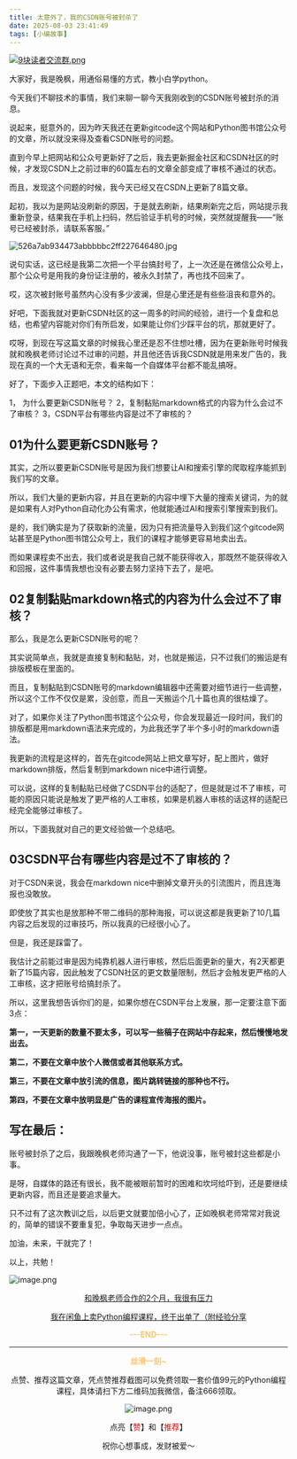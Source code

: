 ```yaml
---
title: 太意外了，我的CSDN账号被封杀了
date: 2025-08-03 23:41:49
tags: [小编故事]
---
```

[![9块读者交流群.png](https://raw.gitcode.com/user-images/assets/5027920/48edc8fa-6d2e-4eca-9e14-d71638eadb55/14块读者交流群.png '14块读者交流群.png')](https://mp.weixin.qq.com/s/0GrWWSQ8sKs-WA8WoN3Ztg?payreadticket=HPsk3SM42QLKkwlPgzoQN00eTUDy7x7I70-jcY9jIG2bWFmjZvB7r1mF10OiNSkxknfiN08&scene=1&click_id=1)

大家好，我是晚枫，用通俗易懂的方式，教小白学python。

今天我们不聊技术的事情，我们来聊一聊今天我刚收到的CSDN账号被封杀的消息。

说起来，挺意外的，因为昨天我还在更新gitcode这个网站和Python图书馆公众号的文章，所以就没来得及查看CSDN账号的问题。

直到今早上把网站和公众号更新好了之后，我去更新掘金社区和CSDN社区的时候，才发现CSDN上之前过审的60篇左右的文章全部变成了审核不通过的状态。

而且，发现这个问题的时候，我今天已经又在CSDN上更新了8篇文章。

起初，我以为是网站没刷新的原因，于是就去刷新，结果刷新完之后，网站提示我重新登录，结果我在手机上扫码，然后验证手机号的时候，突然就提醒我——“账号已经被封杀，请联系客服。”


![526a7ab934473abbbbbc2ff227646480.jpg](https://raw.gitcode.com/user-images/assets/5027920/b86427c1-aaa3-4dbc-90aa-ae4130970090/526a7ab934473abbbbbc2ff227646480.jpg '526a7ab934473abbbbbc2ff227646480.jpg')


说句实话，这已经是我第二次把一个平台搞封号了，上一次还是在微信公众号上，那个公众号是用我的身份证注册的，被永久封禁了，再也找不回来了。

哎，这次被封账号虽然内心没有多少波澜，但是心里还是有些些沮丧和意外的。

好吧，下面我就对更新CSDN社区的这一周多的时间的经验，进行一个复盘和总结，也希望内容能对你们有所启发，如果能让你们少踩平台的坑，那就更好了。


哎呀，到现在写这篇文章的时候我心里还是忍不住想吐槽，因为在更新账号时候我就和晚枫老师讨论过不过审的问题，并且他还告诉我CSDN就是用来发广告的，我现在真的一个大无语和无奈，看来每一个自媒体平台都不能乱搞呀。

好了，下面步入正题吧，本文的结构如下：

1， 为什么要更新CSDN账号？
2，复制黏贴markdown格式的内容为什么会过不了审核？
3，CSDN平台有哪些内容是过不了审核的？


## 01为什么要更新CSDN账号？

其实，之所以要更新CSDN账号是因为我们想要让AI和搜索引擎的爬取程序能抓到我们写的文章。

所以，我们大量的更新内容，并且在更新的内容中埋下大量的搜索关键词，为的就是如果有人对Python自动化办公有需求，他就能通过AI和搜索引擎搜索到我们。

是的，我们确实是为了获取新的流量，因为只有把流量导入到我们这个gitcode网站甚至是Python图书馆公众号上，我们的课程才能够更容易地卖出去。

而如果课程卖不出去，我们或者说是我自己就不能获得收入，那既然不能获得收入和回报，这件事情我想也没有必要去努力坚持下去了，是吧。


## 02复制黏贴markdown格式的内容为什么会过不了审核？

那么，我是怎么更新CSDN账号的呢？

其实说简单点，我就是直接复制和黏贴，对，也就是搬运，只不过我们的搬运是有排版模板在里面的。

而且，复制黏贴到CSDN账号的markdown编辑器中还需要对细节进行一些调整，所以这个工作不仅仅是累，没创意，而且一天搬运个几十篇也真的很枯燥了。

对了，如果你关注了Python图书馆这个公众号，你会发现最近一段时间，我们的排版都是用markdown语法来完成的，为此我还学了半个多小时的markdown语法。


我更新的流程是这样的，首先在gitcode网站上把文章写好，配上图片，做好markdown排版，然后复制到markdown nice中进行调整。

可以说，这样的复制黏贴已经做了CSDN平台的适配了，但是就是过不了审核，可能的原因只能说是触发了更严格的人工审核，如果是机器人审核的话这样的适配已经完全能够过审核了。

所以，下面我就对自己的更文经验做一个总结吧。


## 03CSDN平台有哪些内容是过不了审核的？


对于CSDN来说，我会在markdown nice中删掉文章开头的引流图片，而且连海报也没敢放。

即使放了其实也是放那种不带二维码的那种海报，可以说这都是我更新了10几篇内容之后发现的过审技巧，所以我真的已经很小心了。

但是，我还是踩雷了。

我估计之前能过审是因为纯靠机器人进行审核，然后后面更新的量大，有2天都更新了15篇内容，因此触发了CSDN社区的更文数量限制，然后才会触发更严格的人工审核，这才把账号给搞封杀了。

所以，这里我想告诉你们的是，如果你想在CSDN平台上发展，那一定要注意下面3点：

**第一，一天更新的数量不要太多，可以写一些稿子在网站中存起来，然后慢慢地发出去。**

**第二，不要在文章中放个人微信或者其他联系方式。**

**第三，不要在文章中放引流的信息，图片跳转链接的那种也不行。**

**第四，不要在文章中放明显是广告的课程宣传海报的图片。**


## 写在最后：

账号被封杀了之后，我跟晚枫老师沟通了一下，他说没事，账号被封这些都是小事。

是呀，自媒体的路还有很长，我不能被眼前暂时的困难和坎坷给吓到，还是要继续更新内容，而且还是要追求量大。

只不过有了这次教训之后，以后更文就要加倍小心了，正如晚枫老师常常对我说的，简单的错误不要重复犯，争取每天进步一点点。

加油，未来，干就完了！

以上，共勉！

![image.png](https://raw.gitcode.com/user-images/assets/5027920/819160cf-6b35-4eab-ba86-d79525556db5/image.png 'image.png')
<center>

[和晚枫老师合作的2个月，我很有压力](https://mp.weixin.qq.com/s/boKLnUXkt3rXu80jsPh5Lw)

[我在闲鱼上卖Python编程课程，终于出单了（附经验分享](https://mp.weixin.qq.com/s/4dVfYArorRVGS_hgtbwMxQ)


<center>

**<span style="color:#ffc266;">---END---</span>**

---
  
**<span style="color:#ffc266;">丝滑一刻~</span>**



点赞、推荐这篇文章，凭点赞推荐截图可以免费领取一套价值99元的Python编程课程，具体请扫下方二维码加我微信，备注666领取。

![image.png](https://raw.gitcode.com/user-images/assets/5027920/7d13de94-3b80-49de-a1a0-ba8bcc0da78b/image.png 'image.png')

点亮【<span style="color:#e60000;">赞</span>】和【<span style="color:#e60000;">推荐</span>】

祝你心想事成，发财被爱～

<center>







